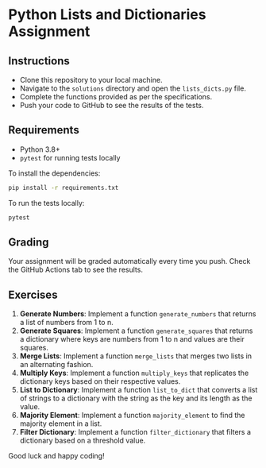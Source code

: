 
# Python Lists and Dictionaries Assignment

## Instructions

- Clone this repository to your local machine.
- Navigate to the `solutions` directory and open the `lists_dicts.py` file.
- Complete the functions provided as per the specifications.
- Push your code to GitHub to see the results of the tests.

## Requirements

- Python 3.8+
- `pytest` for running tests locally

To install the dependencies:

```bash
pip install -r requirements.txt
```

To run the tests locally:

```bash
pytest
```

## Grading

Your assignment will be graded automatically every time you push. Check the GitHub Actions tab to see the results.

## Exercises

1. **Generate Numbers**: Implement a function `generate_numbers` that returns a list of numbers from 1 to n.
2. **Generate Squares**: Implement a function `generate_squares` that returns a dictionary where keys are numbers from 1 to n and values are their squares.
3. **Merge Lists**: Implement a function `merge_lists` that merges two lists in an alternating fashion.
4. **Multiply Keys**: Implement a function `multiply_keys` that replicates the dictionary keys based on their respective values.
5. **List to Dictionary**: Implement a function `list_to_dict` that converts a list of strings to a dictionary with the string as the key and its length as the value.
6. **Majority Element**: Implement a function `majority_element` to find the majority element in a list.
7. **Filter Dictionary**: Implement a function `filter_dictionary` that filters a dictionary based on a threshold value.

Good luck and happy coding!

